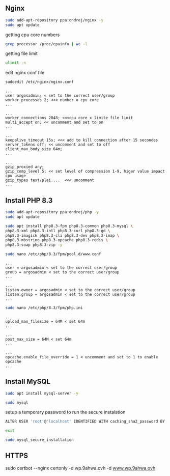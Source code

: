 
## Nginx


```bash
sudo add-apt-repository ppa:ondrej/nginx -y
sudo apt update
```

getting cpu core numbers

```bash
grep processor /proc/cpuinfo | wc -l
```

getting file limit
```bash
ulimit -n
```


edit nginx conf file 
```bash
sudoedit /etc/nginx/nginx.conf
```

```
...
user argosadmin; < set to the correct user/group
worker_processes 2; <<< number o cpu core
...

...
worker_connections 2048; <<<cpu core x limite file limit
multi_accept on; << uncomment and set to on
...

...
keepalive_timeout 15s; <<< add to kill connection after 15 secondes
server_tokens off; << uncomment and set to off
client_max_body_size 64m;
...

...
gzip_proxied any;
gzip_comp_level 5; << set level of compression 1-9, higer value impact cpu usage
gzip_types text/plai....  <<< uncomment 
...

```


## Install PHP 8.3

```bash
sudo add-apt-repository ppa:ondrej/php -y
sudo apt update
```

```bash
sudo apt install php8.3-fpm php8.3-common php8.3-mysql \
php8.3-xml php8.3-intl php8.3-curl php8.3-gd \
php8.3-imagick php8.3-cli php8.3-dev php8.3-imap \
php8.3-mbstring php8.3-opcache php8.3-redis \
php8.3-soap php8.3-zip -y
```


```bash
sudo nano /etc/php/8.3/fpm/pool.d/www.conf
```

```
...
user = argosadmin < set to the correct user/group
group = argosadmin < set to the correct user/group
...

...
listen.owner = argosadmin < set to the correct user/group
listen.group = argosadmin < set to the correct user/group
...
```


```bash
sudo nano /etc/php/8.3/fpm/php.ini
```

```
...
upload_max_filesize = 64M < set 64m
...

...
post_max_size = 64M < set 64m
...

...
opcache.enable_file_override = 1 < uncomment and set to 1 to enable opcache
...
```


## Install MySQL

```bash
sudo apt install mysql-server -y
```


```bash
sudo mysql
```
setup a temporary password to run the secure instalation
```bash
ALTER USER 'root'@'localhost' IDENTIFIED WITH caching_sha2_password BY 'password';
```

```bash
exit
```

```bash
sudo mysql_secure_installation
```


## HTTPS

sudo certbot --nginx certonly -d wp.9ahwa.ovh -d www.wp.9ahwa.ovh
